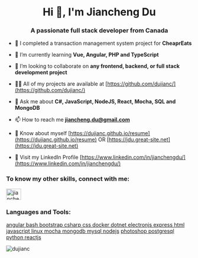 <h1 align="center">Hi 👋, I'm Jiancheng Du</h1>
<h3 align="center">A passionate full stack developer from Canada</h3>

- 🔭 I completed a transaction management system project for **CheaprEats**

- 🌱 I’m currently learning **Vue, Angular, PHP and TypeScript**

- 👯 I’m looking to collaborate on **any frontend, backend, or full stack development project**

- 👨‍💻 All of my projects are available at [https://github.com/dujianc/](https://github.com/dujianc/)

- 💬 Ask me about **C#, JavaScript, NodeJS, React, Mocha, SQL and MongoDB**

- 📫 How to reach me **jiancheng.du@gmail.com**

- 📄 Know about myself [https://dujianc.github.io/resume](https://dujianc.github.io/resume) OR [https://jdu.great-site.net](https://jdu.great-site.net)

- 📄 Visit my LinkedIn Profile [https://www.linkedin.com/in/jianchengdu/](https://www.linkedin.com/in/jianchengdu/)

<p align="left">
<h3 align="left">To know my other skills, connect with me:</h3>
<a href="https://linkedin.com/in/jianchengdu" target="blank"><img align="center" src="https://cdn.jsdelivr.net/npm/simple-icons@3.0.1/icons/linkedin.svg" alt="jianchengdu" height="30" width="40" /></a>
</p>

<h3 align="left">Languages and Tools:</h3>
<p align="left"> <a href="https://angular.io" target="_blank"> angular </a> 
  <a href="https://www.gnu.org/software/bash/" target="_blank"> bash </a> 
  <a href="https://getbootstrap.com" target="_blank"> bootstrap </a> 
  <a href="https://www.w3schools.com/cs/" target="_blank"> csharp </a> 
  <a href="https://www.w3schools.com/css/" target="_blank"> css </a> 
  <a href="https://www.docker.com/" target="_blank"> docker </a> 
  <a href="https://dotnet.microsoft.com/" target="_blank"> dotnet </a> 
  <a href="https://www.electronjs.org" target="_blank"> electronjs </a> 
  <a href="https://expressjs.com" target="_blank"> express </a> 
  <a href="https://www.w3.org/html/" target="_blank"> html </a> 
  <a href="https://developer.mozilla.org/en-US/docs/Web/JavaScript" target="_blank"> javascript </a> 
  <a href="https://www.linux.org/" target="_blank"> linux </a> 
  <a href="https://mochajs.org" target="_blank"> mocha </a> 
  <a href="https://www.mongodb.com/" target="_blank"> mongodb </a> 
  <a href="https://www.mysql.com/" target="_blank"> mysql </a> 
  <a href="https://nodejs.org" target="_blank"> nodejs</a> 
  <a href="https://www.photoshop.com/en" target="_blank"> photoshop </a> 
  <a href="https://www.postgresql.org" target="_blank"> postgresql</a> 
  <a href="https://www.python.org" target="_blank"> python </a> 
  <a href="https://reactjs.org/" target="_blank"> reactjs </a> </p>

<p><img align="center" src="https://github-readme-stats.vercel.app/api/top-langs/?username=dujianc&layout=compact" alt="dujianc" /></p>

